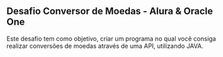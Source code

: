 <h2>Desafio Conversor de Moedas - Alura & Oracle One</h2>

Este desafio tem como objetivo, criar um programa no qual você consiga realizar conversões de moedas através de uma API, utilizando JAVA.
